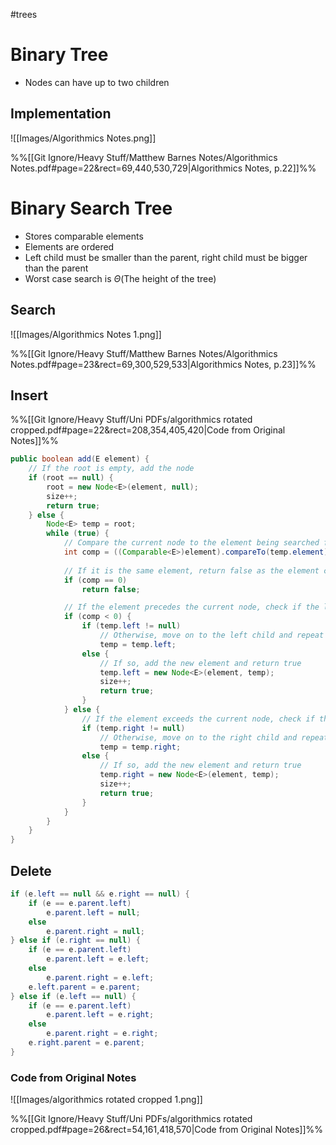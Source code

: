 #trees

# Binary Tree

- Nodes can have up to two children

## Implementation

![[Images/Algorithmics Notes.png]]

%%[[Git Ignore/Heavy Stuff/Matthew Barnes Notes/Algorithmics Notes.pdf#page=22&rect=69,440,530,729|Algorithmics Notes, p.22]]%%

# Binary Search Tree

- Stores comparable elements
- Elements are ordered
- Left child must be smaller than the parent, right child must be bigger than the parent
- Worst case search is $\Theta(\text{The height of the tree})$

## Search

![[Images/Algorithmics Notes 1.png]]

%%[[Git Ignore/Heavy Stuff/Matthew Barnes Notes/Algorithmics Notes.pdf#page=23&rect=69,300,529,533|Algorithmics Notes, p.23]]%%

## Insert

%%[[Git Ignore/Heavy Stuff/Uni PDFs/algorithmics rotated cropped.pdf#page=22&rect=208,354,405,420|Code from Original Notes]]%%

```java
public boolean add(E element) {
    // If the root is empty, add the node
    if (root == null) {
        root = new Node<E>(element, null);
        size++;
        return true;
    } else {
        Node<E> temp = root;
        while (true) {
            // Compare the current node to the element being searched for
            int comp = ((Comparable<E>)element).compareTo(temp.element);
            
            // If it is the same element, return false as the element cannot be added
            if (comp == 0)
                return false;

            // If the element precedes the current node, check if the left node is empty
            if (comp < 0) {
                if (temp.left != null)
                    // Otherwise, move on to the left child and repeat the process
                    temp = temp.left;
                else {
                    // If so, add the new element and return true
                    temp.left = new Node<E>(element, temp);
                    size++;
                    return true;
                }
            } else {
                // If the element exceeds the current node, check if the right node is empty
                if (temp.right != null)
                    // Otherwise, move on to the right child and repeat the process
                    temp = temp.right;
                else {
                    // If so, add the new element and return true
                    temp.right = new Node<E>(element, temp);
                    size++;
                    return true;
                }
            }
        }
    }
}

```

## Delete

```java
if (e.left == null && e.right == null) { 
    if (e == e.parent.left) 
        e.parent.left = null; 
    else 
        e.parent.right = null; 
} else if (e.right == null) { 
    if (e == e.parent.left) 
        e.parent.left = e.left; 
    else 
        e.parent.right = e.left; 
    e.left.parent = e.parent; 
} else if (e.left == null) { 
    if (e == e.parent.left) 
        e.parent.left = e.right; 
    else 
        e.parent.right = e.right; 
    e.right.parent = e.parent; 
}
```

### Code from Original Notes

![[Images/algorithmics rotated cropped 1.png]]

%%[[Git Ignore/Heavy Stuff/Uni PDFs/algorithmics rotated cropped.pdf#page=26&rect=54,161,418,570|Code from Original Notes]]%%